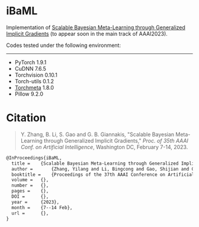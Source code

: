 # iBaML
 Implementation of [Scalable Bayesian Meta-Learning through Generalized Implicit Gradients]() (to appear soon in the main track of AAAI2023). 

Codes tested under the following environment:

---

- PyTorch 1.9.1
- CuDNN 7.6.5
- Torchvision 0.10.1
- Torch-utils 0.1.2
- [Torchmeta](https://github.com/tristandeleu/pytorch-meta) 1.8.0
- Pillow 9.2.0

# Citation

> Y. Zhang, B. Li, S. Gao and G. B. Giannakis, "Scalable Bayesian Meta-Learning through Generalized Implicit Gradients," *Proc. of 35th AAAI Conf. on Artificial Intelligence*, Washington DC, February 7-14, 2023.

```tex
@InProceedings{iBaML,
  title = 	 {Scalable Bayesian Meta-Learning through Generalized Implicit Gradients},
  author =       {Zhang, Yilang and Li, Bingcong and Gao, Shijian and Giannakis, Georgios B.},
  booktitle = 	 {Proceedings of the 37th AAAI Conference on Artificial Intelligence},
  volume =	 {}, 
  number = 	 {},
  pages = 	 {},
  DOI = 	 {},
  year = 	 {2023},
  month = 	 {7--14 Feb},
  url = 	 {},
}
```
